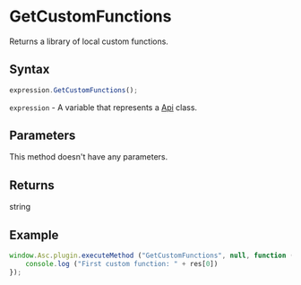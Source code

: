 # GetCustomFunctions

Returns a library of local custom functions.

## Syntax

```javascript
expression.GetCustomFunctions();
```

`expression` - A variable that represents a [Api](../Api.md) class.

## Parameters

This method doesn't have any parameters.

## Returns

string

## Example

```javascript
window.Asc.plugin.executeMethod ("GetCustomFunctions", null, function (res) {
    console.log ("First custom function: " + res[0])
});
```
